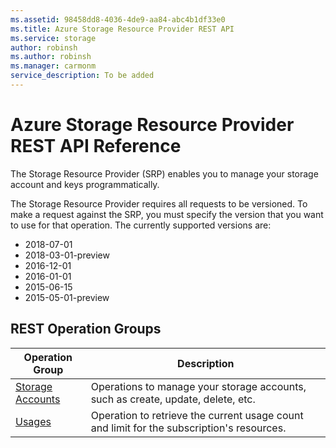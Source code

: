 ```yaml
---
ms.assetid: 98458dd8-4036-4de9-aa84-abc4b1df33e0
ms.title: Azure Storage Resource Provider REST API
ms.service: storage
author: robinsh
ms.author: robinsh
ms.manager: carmonm
service_description: To be added
---
```



# Azure Storage Resource Provider REST API Reference

The Storage Resource Provider (SRP) enables you to manage your storage account and keys programmatically.

The Storage Resource Provider requires all requests to be versioned. To make a request against the SRP, you must specify the version that you want to use for that operation. The currently supported versions are:

* 2018-07-01
* 2018-03-01-preview
* 2016-12-01
* 2016-01-01
* 2015-06-15
* 2015-05-01-preview

## REST Operation Groups

| Operation Group | Description |
|-----------------|-------------|
| [Storage Accounts](xref:management.azure.com.storagerp.storageaccounts) |Operations to manage your storage accounts, such as create, update, delete, etc.|
| [Usages](xref:management.azure.com.storagerp.usages) |Operation to retrieve the current usage count and limit for the subscription's resources.|

